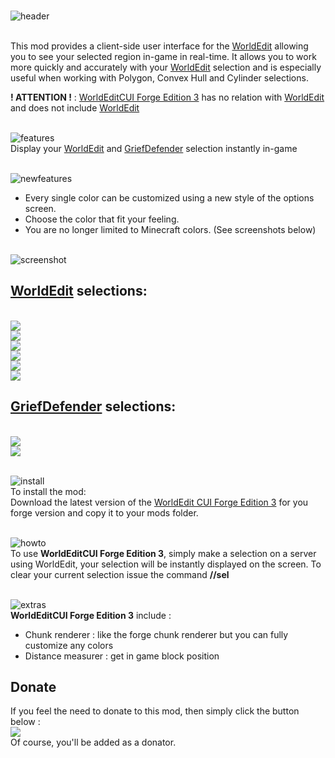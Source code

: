 
</br>![header](https://github.com/HexoMod/WorldEditCUI-Forge-Edition-3/raw/master/img/wecui_banner.png "")


</br>This mod provides a client-side user interface for the [WorldEdit](https://www.curseforge.com/minecraft/mc-mods/worldedit) allowing you to see your selected region in-game in real-time. It allows you to work more quickly and accurately with your [WorldEdit](https://www.curseforge.com/minecraft/mc-mods/worldedit) selection and is especially useful when working with Polygon, Convex Hull and Cylinder selections.

**! ATTENTION !** : [WorldEditCUI Forge Edition 3](https://www.curseforge.com/minecraft/mc-mods/worldeditcui-forge-edition-3) has no relation with [WorldEdit](https://www.curseforge.com/minecraft/mc-mods/worldedit) and does not include [WorldEdit](https://www.curseforge.com/minecraft/mc-mods/worldedit)


</br>![features](https://github.com/HexoMod/WorldEditCUI-Forge-Edition-3/raw/master/img/wecui_features.png "")
</br>Display your [WorldEdit](https://www.curseforge.com/minecraft/mc-mods/worldedit) and [GriefDefender](https://www.spigotmc.org/resources/griefdefender.68900/) selection instantly in-game


</br>![newfeatures](https://github.com/HexoMod/WorldEditCUI-Forge-Edition-3/raw/master/img/wecui_new_features.png "")
- Every single color can be customized using a new style of the options screen.
- Choose the color that fit your feeling.
- You are no longer limited to Minecraft colors. (See screenshots below)


</br>![screenshot](https://github.com/HexoMod/WorldEditCUI-Forge-Edition-3/raw/master/img/wecui_screenshots.png "")
## [WorldEdit](https://www.curseforge.com/minecraft/mc-mods/worldedit) selections:
</br>![](https://github.com/HexoMod/WorldEditCUI-Forge-Edition-3/raw/master/img/wecui_screenshot_00.png "")
</br>![](https://github.com/HexoMod/WorldEditCUI-Forge-Edition-3/raw/master/img/wecui_screenshot_01.png "")
</br>![](https://github.com/HexoMod/WorldEditCUI-Forge-Edition-3/raw/master/img/wecui_screenshot_02.png "")
</br>![](https://github.com/HexoMod/WorldEditCUI-Forge-Edition-3/raw/master/img/wecui_screenshot_03.png "")
</br>![](https://github.com/HexoMod/WorldEditCUI-Forge-Edition-3/raw/master/img/wecui_screenshot_04.png "")
</br>![](https://github.com/HexoMod/WorldEditCUI-Forge-Edition-3/raw/master/img/wecui_screenshot_05.png "")
## [GriefDefender](https://www.spigotmc.org/resources/griefdefender.68900/) selections:
</br>![](https://github.com/HexoMod/WorldEditCUI-Forge-Edition-3/raw/master/img/wecui_screenshot_06.png "")
</br>![](https://github.com/HexoMod/WorldEditCUI-Forge-Edition-3/raw/master/img/wecui_screenshot_07.png "")


</br>![install](https://github.com/HexoMod/WorldEditCUI-Forge-Edition-3/raw/master/img/wecui_how_to_install.png "")
</br>To install the mod:
</br>Download the latest version of the [WorldEdit CUI Forge Edition 3](https://www.curseforge.com/minecraft/mc-mods/worldeditcui-forge-edition-3/files) for you forge version and copy it to your mods folder.


</br>![howto](https://github.com/HexoMod/WorldEditCUI-Forge-Edition-3/raw/master/img/wecui_how_to_use.png "")
</br>To use **WorldEditCUI Forge Edition 3**, simply make a selection on a server using WorldEdit, your selection will be instantly displayed on the screen. To clear your current selection issue the command **//sel**


</br>![extras](https://github.com/HexoMod/WorldEditCUI-Forge-Edition-3/raw/master/img/wecui_extras.png "")
</br>**WorldEditCUI Forge Edition 3** include :
- Chunk renderer : like the forge chunk renderer but you can fully customize any colors
- Distance measurer : get in game block position


## Donate
If you feel the need to donate to this mod, then simply click the button below :
</br>[![](https://www.paypalobjects.com/en_GB/i/btn/btn_donate_LG.gif)](https://www.paypal.com/cgi-bin/webscr?cmd=_s-xclick&hosted_button_id=EAFMF2Q28BBXA)
</br>Of course, you'll be added as a donator.
